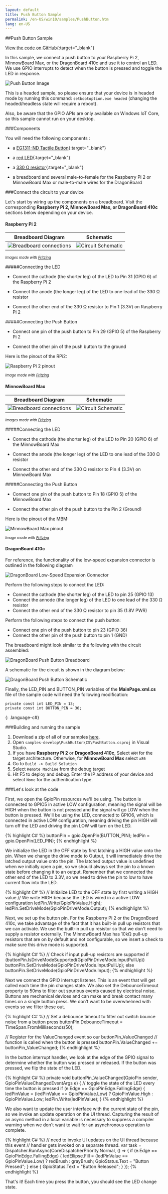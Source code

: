 ```yaml
---
layout: default
title: Push Button Sample
permalink: /en-US/win10/samples/PushButton.htm
lang: en-US
---
```


##Push Button Sample

[View the code on GitHub](https://github.com/ms-iot/samples/tree/develop/PushButton/CS){:target="_blank"}

In this sample, we connect a push button to your Raspberry Pi 2, MinnowBoard Max, or the DragonBoard 410c and use it to control an LED. We use GPIO interrupts to detect when the button is pressed and toggle the LED in response.

![Push Button Image]({{site.baseurl}}/images/PushButton/PushButtonSample.png)

This is a headed sample, so please ensure that your device is in headed
mode by running this command: `setbootoption.exe headed` (changing the headed/headless state will require a reboot).

Also, be aware that the GPIO APIs are only available on Windows IoT Core, so this sample cannot run on your desktop.


###Components

You will need the following components :

* a [EG1311-ND Tactile Button](http://www.digikey.com/product-detail/en/320.02E11.08BLK/EG1311-ND/101397){:target="_blank"}

* a [red LED](http://www.digikey.com/product-detail/en/C5SMF-RJS-CT0W0BB1/C5SMF-RJS-CT0W0BB1-ND/2341832){:target="_blank"}

* a [330 &#x2126; resistor](http://www.digikey.com/product-detail/en/CFR-25JB-52-330R/330QBK-ND/1636){:target="_blank"}

* a breadboard and several male-to-female for the Raspberry Pi 2 or MinnowBoard Max or male-to-male wires for the DragonBoard

###Connect the circuit to your device

Let's start by wiring up the components on a breadboard. Visit the corresponding **Raspberry Pi 2, MinnowBoard Max, or DragonBoard 410c** sections below depending on your device.

#### Raspberry Pi 2

| Breadboard Diagram                                                                        | Schematic                                                                          |
| ----------------------------------------------------------------------------------------- | ---------------------------------------------------------------------------------- |
| ![Breadboard connections]({{site.baseurl}}/images/PushButton/RPi2_PushButton_bb.png)      | ![Circuit Schematic]({{site.baseurl}}/images/PushButton/RPi2_PushButton_schem.png) |

<sub>*Images made with [Fritzing](http://fritzing.org/)*</sub>

#####Connecting the LED

* Connect the cathode (the shorter leg) of the LED to Pin 31 (GPIO 6) of the Raspberry Pi 2

* Connect the anode (the longer leg) of the LED to one lead of the 330 &#x2126; resistor

* Connect the other end of the 330 &#x2126; resistor to Pin 1 (3.3V) on Raspberry Pi 2

#####Connecting the Push Button

* Connect one pin of the push button to Pin 29 (GPIO 5) of the Raspberry Pi 2

* Connect the other pin of the push button to the ground

Here is the pinout of the RPi2:

![Raspberry Pi 2 pinout]({{site.baseurl}}/images/PinMappings/RP2_Pinout.png)

<sub>*Image made with [Fritzing](http://fritzing.org/)*</sub>

#### MinnowBoard Max

| Breadboard Diagram                                                                        | Schematic                                                                          |
| ----------------------------------------------------------------------------------------- | ---------------------------------------------------------------------------------- |
| ![Breadboard connections]({{site.baseurl}}/images/PushButton/MBM_PushButton_bb.png)       | ![Circuit Schematic]({{site.baseurl}}/images/PushButton/MBM_PushButton_schem.png)  |

<sub>*Images made with [Fritzing](http://fritzing.org/)*</sub>

#####Connecting the LED

* Connect the cathode (the shorter leg) of the LED to Pin 20 (GPIO 6) of the MinnowBoard Max

* Connect the anode (the longer leg) of the LED to one lead of the 330 &#x2126; resistor

* Connect the other end of the 330 &#x2126; resistor to Pin 4 (3.3V) on MinnowBoard Max

#####Connecting the Push Button

* Connect one pin of the push button to Pin 18 (GPIO 5) of the MinnowBoard Max

* Connect the other pin of the push button to the Pin 2 (Ground)

Here is the pinout of the MBM:

![MinnowBoard Max pinout]({{site.baseurl}}/images/PinMappings/MBM_Pinout.png)

<sub>*Image made with [Fritzing](http://fritzing.org/)*</sub>

#### DragonBoard 410c

For reference, the functionality of the low-speed expansion connector is outlined in the following diagram

![DragonBoard Low-Speed Expansion Connector](../../../images/PinMappings/DB_pinout.png)

Perform the following steps to connect the LED:

* Connect the cathode (the shorter leg) of the LED to pin 25 (GPIO 13)
* Connect the annode (the longer leg) of the LED to one lead of the 330 &#x2126; resistor
* Connect the other end of the 330 &#x2126; resistor to pin 35 (1.8V PWR)

Perform the following steps to connect the push button:

* Connect one pin of the push button to pin 23 (GPIO 36)
* Connect the other pin of the push button to pin 1 (GND)

The breadboard might look similar to the following with the circuit assembled:

![DragonBoard Push Button Breadboard](../../../images/PushButton/DB_PushButton_bb.png)

A schematic for the circuit is shown in the diagram below:

![DragonBoard Push Button Schematic](../../../images/PushButton/DB_PushButton_schem.png)

Finally, the LED_PIN and BUTTON_PIN variables of the **MainPage.xml.cs** file of the sample code will need the following modification:

~~~
private const int LED_PIN = 13;
private const int BUTTON_PIN = 36;
~~~
{: .language-c#}

###Building and running the sample

1. Download a zip of all of our samples [here](https://github.com/ms-iot/samples/archive/develop.zip).
1. Open `samples-develop\PushButton\CS\PushButton.csproj` in Visual Studio.
1. If you have **Raspberry Pi 2** or **DragonBoard 410c**, Select `ARM` for the target architecture. Otherwise, for **MinnowBoard Max** select `x86`
1. Go to `Build -> Build Solution`
1. Select `Remote Machine` from the debug target
1. Hit F5 to deploy and debug. Enter the IP address of your device
   and select `None` for the authentication type.

###Let's look at the code

First, we open the GpioPin resources we'll be using. The button is connected to
GPIO5 in active LOW configuration, meaning the signal will be HIGH when the
button is not pressed and the signal will go LOW when the button is pressed.
We'll be using the LED, connected to GPIO6, which is connected in
active LOW configuration, meaning driving the pin HIGH will turn off the LED
and driving the pin LOW will turn on the LED.

{% highlight C# %}
buttonPin = gpio.OpenPin(BUTTON_PIN);
ledPin = gpio.OpenPin(LED_PIN);
{% endhighlight %}

We initialize the LED in the OFF state by first latching a HIGH value onto the
pin. When we change the drive mode to Output, it will immediately drive the
latched output value onto the pin. The latched output value is undefined when
we initially open a pin, so we should always set the pin to a known state
before changing it to an output. Remember that we connected the other end 
of the LED to 3.3V, so we need to drive the pin to low to have current flow into the LED.

{% highlight C# %}
// Initialize LED to the OFF state by first writing a HIGH value
// We write HIGH because the LED is wired in a active LOW configuration
ledPin.Write(GpioPinValue.High); 
ledPin.SetDriveMode(GpioPinDriveMode.Output);
{% endhighlight %}

Next, we set up the button pin. For the Raspberry Pi 2 or the DragonBoard 410c, we take advantage of the fact that it has 
built-in pull up resistors that we can activate. We use the built-in pull up resistor so that we don't need to supply a resistor externally. 
The MinnowBoard Max has 10k&#x2126; pull-up resistors that are on by default and not configurable, so we insert a check to make sure this drive mode is supported.

{% highlight C# %}
// Check if input pull-up resistors are supported
if (buttonPin.IsDriveModeSupported(GpioPinDriveMode.InputPullUp))
	buttonPin.SetDriveMode(GpioPinDriveMode.InputPullUp);
else
	buttonPin.SetDriveMode(GpioPinDriveMode.Input);
{% endhighlight %}

Next we connect the GPIO interrupt listener. This is an event that will get
called each time the pin changes state. We also set the DebounceTimeout
property to 50ms to filter out spurious events caused by electrical noise.
Buttons are mechanical devices and can make and break contact many times on a
single button press. We don't want to be overwhelmed with events so we filter
these out.

{% highlight C# %}
// Set a debounce timeout to filter out switch bounce noise from a button press
buttonPin.DebounceTimeout = TimeSpan.FromMilliseconds(50);

// Register for the ValueChanged event so our buttonPin_ValueChanged 
// function is called when the button is pressed
buttonPin.ValueChanged += buttonPin_ValueChanged;
{% endhighlight %}

In the button interrupt handler, we look at the edge of the GPIO signal to
determine whether the button was pressed or released. If the button was
pressed, we flip the state of the LED.

{% highlight C# %}
private void buttonPin_ValueChanged(GpioPin sender, GpioPinValueChangedEventArgs e)
{
	// toggle the state of the LED every time the button is pressed
	if (e.Edge == GpioPinEdge.FallingEdge)
	{
		ledPinValue = (ledPinValue == GpioPinValue.Low) ?
			GpioPinValue.High : GpioPinValue.Low;
		ledPin.Write(ledPinValue);
	}
{% endhighlight %}

We also want to update the user interface with the current state of the
pin, so we invoke an update operation on the UI thread. Capturing the result
of an async method in a local variable is necessary to suppress a compiler
warning when we don't want to wait for an asynchronous operation to complete.

{% highlight C# %}
// need to invoke UI updates on the UI thread because this event
// handler gets invoked on a separate thread.
var task = Dispatcher.RunAsync(CoreDispatcherPriority.Normal, () => {
	if (e.Edge == GpioPinEdge.FallingEdge)
	{
		ledEllipse.Fill = (ledPinValue == GpioPinValue.Low) ? 
			redBrush : grayBrush;
		GpioStatus.Text = "Button Pressed";
	}
	else
	{
		GpioStatus.Text = "Button Released";
	}
});
{% endhighlight %}

That's it! Each time you press the button, you should see the LED change
state.
